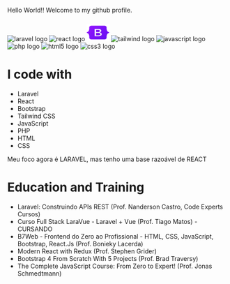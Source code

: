 <p align="left">Hello World!! Welcome to my github profile.</p>

###
<div align="left">  
  <img src="https://cdn.jsdelivr.net/gh/devicons/devicon/icons/laravel/laravel-plain-wordmark.svg" height="40" width="52" alt="laravel logo" />        
  <img src="https://cdn.jsdelivr.net/gh/devicons/devicon/icons/react/react-original.svg" height="40" width="52" alt="react logo"  />
  <img src="https://github.com/devicons/devicon/blob/v2.15.1/icons/bootstrap/bootstrap-original.svg" height="40" width="52" alt="bootstrap logo"  />
  <img src="https://cdn.jsdelivr.net/gh/devicons/devicon/icons/tailwindcss/tailwindcss-plain.svg" height="40" width="52" alt="tailwind logo" />      
  <img src="https://cdn.jsdelivr.net/gh/devicons/devicon/icons/javascript/javascript-original.svg" height="40" width="52" alt="javascript logo"  />
  <img src="https://cdn.jsdelivr.net/gh/devicons/devicon/icons/php/php-original.svg" height="40" width="52" alt="php logo"  />
  <img src="https://cdn.jsdelivr.net/gh/devicons/devicon/icons/html5/html5-original.svg" height="40" width="52" alt="html5 logo"  />
  <img src="https://cdn.jsdelivr.net/gh/devicons/devicon/icons/css3/css3-original.svg" height="40" width="52" alt="css3 logo"  />
</div>

###
<h1 align="left">I code with</h1>
<ul>
    <li>Laravel</li>
    <li>React</li>
    <li>Bootstrap</li>
    <li>Tailwind CSS</li>
    <li>JavaScript</li>
    <li>PHP</li>
    <li>HTML</li>
    <li>CSS</li> 
</ul>

Meu foco agora é LARAVEL, mas tenho uma base razoável de REACT

###
<h1 align="left">Education and Training</h1>
  <ul>
    <li>Laravel: Construindo APIs REST (Prof. Nanderson Castro, Code Experts Cursos)</li>
    <li>Curso Full Stack LaraVue - Laravel + Vue (Prof. Tiago Matos) - CURSANDO</li>
    <li>B7Web - Frontend do Zero ao Profissional - HTML, CSS, JavaScript, Bootstrap, React.Js (Prof. Bonieky Lacerda)</li>
    <li>Modern React with Redux (Prof. Stephen Grider)</li> 
    <li>Bootstrap 4 From Scratch With 5 Projects (Prof. Brad Traversy)</li>
    <li>The Complete JavaScript Course: From Zero to Expert! (Prof. Jonas Schmedtmann)</li>
  </ul>
